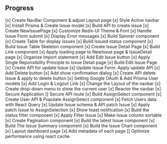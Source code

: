 ## Progress
[x] Create NavBar Component & adjust Layout page
[x] Style Active navbar
[x] Install Prisma & Create Issue model
[x] Build API to create issue
[x] Create NewIssuePage
[x] Customize Redix-UI Theme & Font
[x] Handle Issue Form submit
[x] Display Error messages
[x] Build Spinner component
[x] Create Table for display issues
[x] Build Issued status component
[x] Build Issue Table Skeleton component
[x] Create Issue Detail Page
[x] Build Link component
[x] Apply loading page to NewIssue page & IssueDetail page
[x] Organize Import statement
[x] Add Edit Issue button
[x] Apply Single Reponsibility Principle to Issue Detail page
[x] Build Edit Issue Page
[x] Create API for update Issue
[x] Update Issue Form: Apply update API
[x] Add Delete button
[x] Add show confirmation dialog
[x] Create API delete Issue & apply to delete button
[x] Setting Google OAuth & Add Prisma User models
[x] Add Login & Logout Link
[x] Change the Layout of the navbar
[x] Create drop-down menu to show the current user
[x] Reactor the navbar
[x] Secure Application
[] Secure API route
[x] Build AssignSelect component
[x] Create User API & Populate AssignSelect component
[x] Fetch Users data with React Query
[x] Update Issue schema & API patch Issue
[x] Apply patch Issue to AssignSelection
[x] Show toast notification
[x] Build the status filter component
[x] Apply Filter Issue
[x] Make Issue column sortable
[x] Create Pagination component
[x] Build the latest Issue component
[x] Build The Issue Summary component
[x] Build the Issue Chart component
[x] Layout dashboard page
[x] Add metadata of each page
[] Optimize performance using react cache